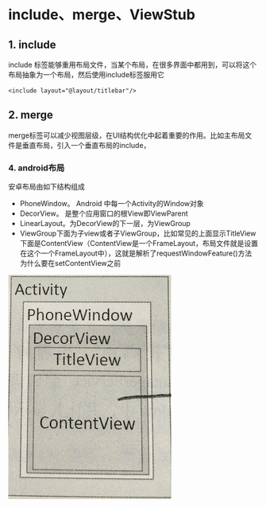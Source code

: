 # include、merge、ViewStub

## 1. include

include 标签能够重用布局文件，当某个布局，在很多界面中都用到，可以将这个布局抽象为一个布局，然后使用include标签服用它

```
<include layout="@layout/titlebar"/>
```

## 2. merge

merge标签可以减少视图层级，在UI结构优化中起着重要的作用。比如主布局文件是垂直布局，引入一个垂直布局的include，


### 4. android布局

安卓布局由如下结构组成

* PhoneWindow。 Android 中每一个Activity的Window对象
* DecorView。 是整个应用窗口的根View即ViewParent
* LinearLayout。为DecorView的下一层，为ViewGroup
* ViewGroup下面为子view或者子ViewGroup，比如常见的上面显示TitleView下面是ContentView（ContentView是一个FrameLayout，布局文件就是设置在这个一个FrameLayout中），这就是解析了requestWindowFeature()方法为什么要在setContentView之前

![](./pic/1D951EF3-664E-4DB6-A2B1-7C367BA9FC2A.png)
